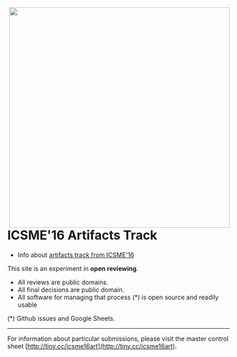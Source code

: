 <img align=right width=500 src="http://s14.postimg.org/xw2u7q235/open_materials_all.png">

# ICSME'16 Artifacts Track

+ Info about [artifacts track from ICSME'16](http://icsme2016.github.io/cfp/artifacts-track.html)

This site is an experiment in **open reviewing**.

- All reviews are public domains.
- All final decisions are public domain.
- All  software for managing that process (*) is open source and readily usable 


(*) Github issues and Google Sheets.

_______
For information about particular submissions, please visit the 
master control sheet [http://tiny.cc/icsme16art](http://tiny.cc/icsme16art).
 
